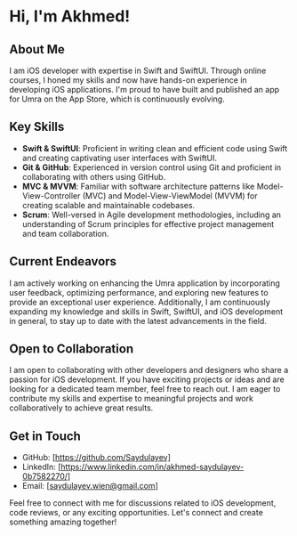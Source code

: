 # Hi, I'm Akhmed!

## About Me
I am iOS developer with expertise in Swift and SwiftUI. Through online courses, I honed my skills and now have hands-on experience in developing iOS applications. I'm proud to have built and published an app for Umra on the App Store, which is continuously evolving.

## Key Skills
- **Swift & SwiftUI**: Proficient in writing clean and efficient code using Swift and creating captivating user interfaces with SwiftUI.
- **Git & GitHub**: Experienced in version control using Git and proficient in collaborating with others using GitHub.
- **MVC & MVVM**: Familiar with software architecture patterns like Model-View-Controller (MVC) and Model-View-ViewModel (MVVM) for creating scalable and maintainable codebases.
- **Scrum**: Well-versed in Agile development methodologies, including an understanding of Scrum principles for effective project management and team collaboration.

## Current Endeavors
I am actively working on enhancing the Umra application by incorporating user feedback, optimizing performance, and exploring new features to provide an exceptional user experience. Additionally, I am continuously expanding my knowledge and skills in Swift, SwiftUI, and iOS development in general, to stay up to date with the latest advancements in the field.

## Open to Collaboration
I am open to collaborating with other developers and designers who share a passion for iOS development. If you have exciting projects or ideas and are looking for a dedicated team member, feel free to reach out. I am eager to contribute my skills and expertise to meaningful projects and work collaboratively to achieve great results.

## Get in Touch
- GitHub: [https://github.com/Saydulayev]
- LinkedIn: [https://www.linkedin.com/in/akhmed-saydulayev-0b7582270/]
- Email: [saydulayev.wien@gmail.com]

Feel free to connect with me for discussions related to iOS development, code reviews, or any exciting opportunities. Let's connect and create something amazing together!
